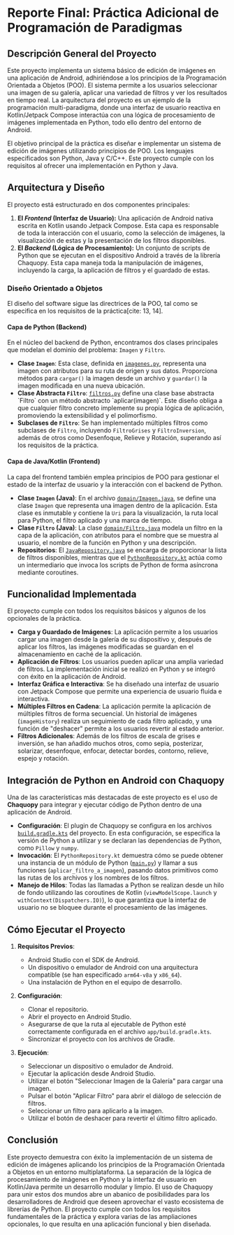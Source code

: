 # Reporte Final: Práctica Adicional de Programación de Paradigmas

## Descripción General del Proyecto

Este proyecto implementa un sistema básico de edición de imágenes en una aplicación de Android, adhiriéndose a los principios de la Programación Orientada a Objetos (POO). El sistema permite a los usuarios seleccionar una imagen de su galería, aplicar una variedad de filtros y ver los resultados en tiempo real. La arquitectura del proyecto es un ejemplo de la programación multi-paradigma, donde una interfaz de usuario reactiva en Kotlin/Jetpack Compose interactúa con una lógica de procesamiento de imágenes implementada en Python, todo ello dentro del entorno de Android.

El objetivo principal de la práctica es diseñar e implementar un sistema de edición de imágenes utilizando principios de POO. Los lenguajes especificados son Python, Java y C/C++. Este proyecto cumple con los requisitos al ofrecer una implementación en Python y Java.

## Arquitectura y Diseño

El proyecto está estructurado en dos componentes principales:

1.  **El *Frontend* (Interfaz de Usuario):** Una aplicación de Android nativa escrita en Kotlin usando Jetpack Compose. Esta capa es responsable de toda la interacción con el usuario, como la selección de imágenes, la visualización de estas y la presentación de los filtros disponibles.
2.  **El *Backend* (Lógica de Procesamiento):** Un conjunto de scripts de Python que se ejecutan en el dispositivo Android a través de la librería Chaquopy. Esta capa maneja toda la manipulación de imágenes, incluyendo la carga, la aplicación de filtros y el guardado de estas.

### Diseño Orientado a Objetos

El diseño del software sigue las directrices de la POO, tal como se especifica en los requisitos de la práctica[cite: 13, 14].

#### Capa de Python (Backend)

En el núcleo del backend de Python, encontramos dos clases principales que modelan el dominio del problema: `Imagen` y `Filtro`.

  * **Clase `Imagen`**: Esta clase, definida en [`imagenes.py`](https://www.google.com/search?q=%5Bhttps://github.com/luisleyvag/practicaadicionalparadigmas/blob/main/app/src/main/python/imagenes.py%5D\(https://github.com/luisleyvag/practicaadicionalparadigmas/blob/main/app/src/main/python/imagenes.py\)), representa una imagen con atributos para su ruta de origen y sus datos. Proporciona métodos para `cargar()` la imagen desde un archivo y `guardar()` la imagen modificada en una nueva ubicación.
  * **Clase Abstracta `Filtro`**: [`filtros.py`](https://www.google.com/search?q=%5Bhttps://github.com/luisleyvag/practicaadicionalparadigmas/blob/main/app/src/main/python/filtros.py%5D\(https://github.com/luisleyvag/practicaadicionalparadigmas/blob/main/app/src/main/python/filtros.py\)) define una clase base abstracta `Filtro` con un método abstracto `aplicar(imagen)`. Este diseño obliga a que cualquier filtro concreto implemente su propia lógica de aplicación, promoviendo la extensibilidad y el polimorfismo.
  * **Subclases de `Filtro`**: Se han implementado múltiples filtros como subclases de `Filtro`, incluyendo `FiltroGrises` y `FiltroInversion`, además de otros como Desenfoque, Relieve y Rotación, superando así los requisitos de la práctica.

#### Capa de Java/Kotlin (Frontend)

La capa del frontend también emplea principios de POO para gestionar el estado de la interfaz de usuario y la interacción con el backend de Python.

  * **Clase `Imagen` (Java)**: En el archivo [`domain/Imagen.java`](https://www.google.com/search?q=%5Bhttps://github.com/luisleyvag/practicaadicionalparadigmas/blob/main/app/src/main/java/com/example/practicaadicionalpython/domain/Imagen.java%5D\(https://github.com/luisleyvag/practicaadicionalparadigmas/blob/main/app/src/main/java/com/example/practicaadicionalpython/domain/Imagen.java\)), se define una clase `Imagen` que representa una imagen dentro de la aplicación. Esta clase es inmutable y contiene la `Uri` para la visualización, la ruta local para Python, el filtro aplicado y una marca de tiempo.
  * **Clase `Filtro` (Java)**: La clase [`domain/Filtro.java`](https://www.google.com/search?q=%5Bhttps://github.com/luisleyvag/practicaadicionalparadigmas/blob/main/app/src/main/java/com/example/practicaadicionalpython/domain/Filtro.java%5D\(https://github.com/luisleyvag/practicaadicionalparadigmas/blob/main/app/src/main/java/com/example/practicaadicionalpython/domain/Filtro.java\)) modela un filtro en la capa de la aplicación, con atributos para el nombre que se muestra al usuario, el nombre de la función en Python y una descripción.
  * **Repositorios**: El [`JavaRepository.java`](https://www.google.com/search?q=%5Bhttps://github.com/luisleyvag/practicaadicionalparadigmas/blob/main/app/src/main/java/com/example/practicaadicionalpython/data/JavaRepository.java%5D\(https://github.com/luisleyvag/practicaadicionalparadigmas/blob/main/app/src/main/java/com/example/practicaadicionalpython/data/JavaRepository.java\)) se encarga de proporcionar la lista de filtros disponibles, mientras que el [`PythonRepository.kt`](https://www.google.com/search?q=%5Bhttps://github.com/luisleyvag/practicaadicionalparadigmas/blob/main/app/src/main/java/com/example/practicaadicionalpython/data/PythonRepository.kt%5D\(https://github.com/luisleyvag/practicaadicionalparadigmas/blob/main/app/src/main/java/com/example/practicaadicionalpython/data/PythonRepository.kt\)) actúa como un intermediario que invoca los scripts de Python de forma asíncrona mediante coroutines.

## Funcionalidad Implementada

El proyecto cumple con todos los requisitos básicos y algunos de los opcionales de la práctica.

  * **Carga y Guardado de Imágenes**: La aplicación permite a los usuarios cargar una imagen desde la galería de su dispositivo y, después de aplicar los filtros, las imágenes modificadas se guardan en el almacenamiento en caché de la aplicación.
  * **Aplicación de Filtros**: Los usuarios pueden aplicar una amplia variedad de filtros. La implementación inicial se realizó en Python y se integró con éxito en la aplicación de Android.
  * **Interfaz Gráfica e Interactiva**: Se ha diseñado una interfaz de usuario con Jetpack Compose que permite una experiencia de usuario fluida e interactiva.
  * **Múltiples Filtros en Cadena**: La aplicación permite la aplicación de múltiples filtros de forma secuencial. Un historial de imágenes (`imageHistory`) realiza un seguimiento de cada filtro aplicado, y una función de "deshacer" permite a los usuarios revertir al estado anterior.
  * **Filtros Adicionales**: Además de los filtros de escala de grises e inversión, se han añadido muchos otros, como sepia, posterizar, solarizar, desenfoque, enfocar, detectar bordes, contorno, relieve, espejo y rotación.

## Integración de Python en Android con Chaquopy

Una de las características más destacadas de este proyecto es el uso de **Chaquopy** para integrar y ejecutar código de Python dentro de una aplicación de Android.

  * **Configuración**: El plugin de Chaquopy se configura en los archivos [`build.gradle.kts`](https://www.google.com/search?q=%5Bhttps://github.com/luisleyvag/practicaadicionalparadigmas/blob/main/app/build.gradle.kts%5D\(https://github.com/luisleyvag/practicaadicionalparadigmas/blob/main/app/build.gradle.kts\)) del proyecto. En esta configuración, se especifica la versión de Python a utilizar y se declaran las dependencias de Python, como `Pillow` y `numpy`.
  * **Invocación**: El `PythonRepository.kt` demuestra cómo se puede obtener una instancia de un módulo de Python ([`main.py`](https://www.google.com/search?q=%5Bhttps://github.com/luisleyvag/practicaadicionalparadigmas/blob/main/app/src/main/python/main.py%5D\(https://github.com/luisleyvag/practicaadicionalparadigmas/blob/main/app/src/main/python/main.py\))) y llamar a sus funciones (`aplicar_filtro_a_imagen`), pasando datos primitivos como las rutas de los archivos y los nombres de los filtros.
  * **Manejo de Hilos**: Todas las llamadas a Python se realizan desde un hilo de fondo utilizando las coroutines de Kotlin (`viewModelScope.launch` y `withContext(Dispatchers.IO)`), lo que garantiza que la interfaz de usuario no se bloquee durante el procesamiento de las imágenes.

## Cómo Ejecutar el Proyecto

1.  **Requisitos Previos**:

      * Android Studio con el SDK de Android.
      * Un dispositivo o emulador de Android con una arquitectura compatible (se han especificado `arm64-v8a` y `x86_64`).
      * Una instalación de Python en el equipo de desarrollo.

2.  **Configuración**:

      * Clonar el repositorio.
      * Abrir el proyecto en Android Studio.
      * Asegurarse de que la ruta al ejecutable de Python esté correctamente configurada en el archivo `app/build.gradle.kts`.
      * Sincronizar el proyecto con los archivos de Gradle.

3.  **Ejecución**:

      * Seleccionar un dispositivo o emulador de Android.
      * Ejecutar la aplicación desde Android Studio.
      * Utilizar el botón "Seleccionar Imagen de la Galería" para cargar una imagen.
      * Pulsar el botón "Aplicar Filtro" para abrir el diálogo de selección de filtros.
      * Seleccionar un filtro para aplicarlo a la imagen.
      * Utilizar el botón de deshacer para revertir el último filtro aplicado.

## Conclusión

Este proyecto demuestra con éxito la implementación de un sistema de edición de imágenes aplicando los principios de la Programación Orientada a Objetos en un entorno multiplataforma. La separación de la lógica de procesamiento de imágenes en Python y la interfaz de usuario en Kotlin/Java permite un desarrollo modular y limpio. El uso de Chaquopy para unir estos dos mundos abre un abanico de posibilidades para los desarrolladores de Android que deseen aprovechar el vasto ecosistema de librerías de Python. El proyecto cumple con todos los requisitos fundamentales de la práctica y explora varias de las ampliaciones opcionales, lo que resulta en una aplicación funcional y bien diseñada.